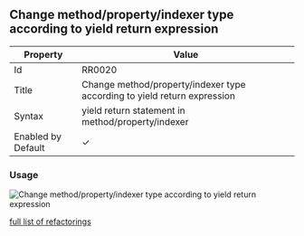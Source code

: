 ## Change method/property/indexer type according to yield return expression

| Property | Value |
| -------- | ----- |
| Id | RR0020 |
| Title | Change method/property/indexer type according to yield return expression |
| Syntax | yield return statement in method/property/indexer |
| Enabled by Default | &#x2713; |

### Usage

![Change method/property/indexer type according to yield return expression](../../images/refactorings/ChangeMemberTypeAccordingToYieldReturnExpression.png)

[full list of refactorings](Refactorings.md)